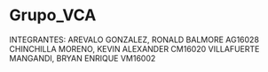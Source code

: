 # Grupo_VCA

INTEGRANTES:
AREVALO GONZALEZ, RONALD BALMORE		AG16028
CHINCHILLA MORENO, KEVIN ALEXANDER		CM16020
VILLAFUERTE MANGANDI, BRYAN ENRIQUE		VM16002
